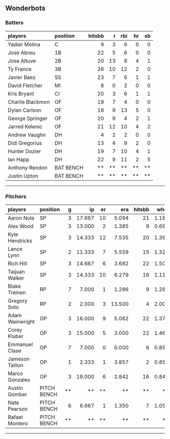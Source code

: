 ## Wonderbots

### Batters

 
|players          |position  | hitsbb|  r| rbi| hr| sb| 
|:----------------|:---------|------:|--:|---:|--:|--:| 
|Yadier Molina    |C         |      9|  3|   6|  0|  0| 
|Jose Abreu       |1B        |     22|  5|   6|  0|  0| 
|Jose Altuve      |2B        |     20| 13|   8|  4|  1| 
|Ty France        |3B        |     26| 10|  12|  2|  0| 
|Javier Baez      |SS        |     23|  7|   6|  1|  1| 
|David Fletcher   |MI        |      8|  0|   2|  0|  0| 
|Kris Bryant      |CI        |     20|  3|   6|  1|  1| 
|Charlie Blackmon |OF        |     19|  7|   4|  0|  0| 
|Dylan Carlson    |OF        |     18|  9|  13|  5|  0| 
|George Springer  |OF        |     20|  9|   4|  2|  1| 
|Jarred Kelenic   |OF        |     21| 12|  10|  4|  2| 
|Andrew Vaughn    |DH        |      4|  2|   2|  0|  0| 
|Didi Gregorius   |DH        |     13|  4|   9|  2|  0| 
|Hunter Dozier    |DH        |     19|  7|  10|  4|  1| 
|Ian Happ         |DH        |     22|  9|  11|  2|  5| 
|Anthony Rendon   |BAT BENCH |     **| **|  **| **| **| 
|Justin Upton     |BAT BENCH |     **| **|  **| **| **| 

* * *

### Pitchers

 
|players         |position    |  g|     ip| er|    era| hitsbb|  whip| so|  w| sv| 
|:---------------|:-----------|--:|------:|--:|------:|------:|-----:|--:|--:|--:| 
|Aaron Nola      |SP          |  3| 17.667| 10|  5.094|     21| 1.189| 21|  2|  0| 
|Alex Wood       |SP          |  3| 13.000|  2|  1.385|      9| 0.692| 17|  0|  0| 
|Kyle Hendricks  |SP          |  3| 14.333| 12|  7.535|     20| 1.395|  9|  0|  0| 
|Lance Lynn      |SP          |  2| 11.333|  7|  5.559|     15| 1.324| 11|  0|  0| 
|Rich Hill       |SP          |  3| 14.667|  6|  3.682|     22| 1.500| 19|  1|  0| 
|Taijuan Walker  |SP          |  3| 14.333| 10|  6.279|     16| 1.116|  9|  0|  0| 
|Blake Treinen   |RP          |  7|  7.000|  1|  1.286|      9| 1.286|  9|  0|  2| 
|Gregory Soto    |RP          |  2|  2.000|  3| 13.500|      4| 2.000|  3|  0|  0| 
|Adam Wainwright |OP          |  3| 16.000|  9|  5.062|     22| 1.375|  7|  1|  0| 
|Corey Kluber    |OP          |  3| 15.000|  5|  3.000|     22| 1.467| 10|  1|  0| 
|Emmanuel Clase  |OP          |  7|  7.000|  0|  0.000|      6| 0.857|  8|  1|  2| 
|Jameson Taillon |OP          |  1|  2.333|  1|  3.857|      2| 0.857|  2|  0|  0| 
|Marco Gonzales  |OP          |  3| 19.000|  6|  2.842|     16| 0.842| 15|  2|  0| 
|Austin Gomber   |PITCH BENCH | **|     **| **|     **|     **|    **| **| **| **| 
|Nate Pearson    |PITCH BENCH |  6|  6.667|  1|  1.350|      7| 1.050| 12|  0|  0| 
|Rafael Montero  |PITCH BENCH | **|     **| **|     **|     **|    **| **| **| **| 


* * *



